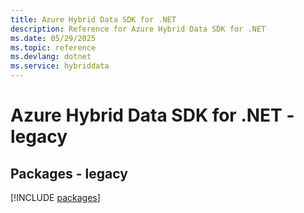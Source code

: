 ```yaml
---
title: Azure Hybrid Data SDK for .NET
description: Reference for Azure Hybrid Data SDK for .NET
ms.date: 05/29/2025
ms.topic: reference
ms.devlang: dotnet
ms.service: hybriddata
---
```

# Azure Hybrid Data SDK for .NET - legacy
## Packages - legacy
[!INCLUDE [packages](hybrid-data-index.md)]